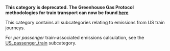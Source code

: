 **This category is deprecated. The Greenhouse Gas Protocol methodologies
for train transport can now be found
[here](Passenger_transport_by_Greenhouse_Gas_Protocol)**

This category contains all subcategories relating to emissions from US
train journeys.

For *per passenger* train-associated emissions calculation, see the
[US\_passenger\_train](US_passenger_train) subcategory.
